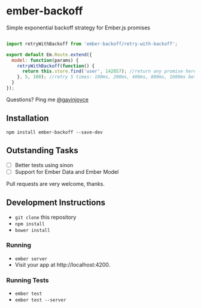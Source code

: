 # ember-backoff

Simple exponential backoff strategy for Ember.js promises

```javascript

import retryWithBackoff from 'ember-backoff/retry-with-backoff';

export default Em.Route.extend({
  model: function(params) {
    retryWithBackoff(function() {
      return this.store.find('user', 142857); //return any promise here
    }, 5, 100); //retry 5 times: 100ms, 200ms, 400ms, 800ms, 1600ms between tries
  }
});

```

Questions? Ping me [@gavinjoyce](https://twitter.com/gavinjoyce)

## Installation

`npm install ember-backoff --save-dev`

## Outstanding Tasks

 * [ ] Better tests using sinon
 * [ ] Support for Ember Data and Ember Model

Pull requests are very welcome, thanks.

## Development Instructions

* `git clone` this repository
* `npm install`
* `bower install`

### Running

* `ember server`
* Visit your app at http://localhost:4200.

### Running Tests

* `ember test`
* `ember test --server`
